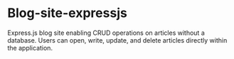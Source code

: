 # Blog-site-expressjs
Express.js blog site enabling CRUD operations on articles without a database. Users can open, write, update, and delete articles directly within the application.
